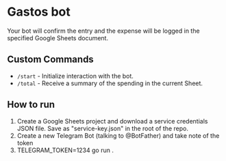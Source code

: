 # Gastos bot

Your bot will confirm the entry and the expense will be logged in the specified Google Sheets document.

## Custom Commands

- `/start` - Initialize interaction with the bot.
- `/total` - Receive a summary of the spending in the current Sheet.

## How to run

1. Create a Google Sheets project and download a service credentials JSON file. Save as "service-key.json" in the root of the repo.
2. Create a new Telegram Bot (talking to @BotFather) and take note of the token
3. TELEGRAM_TOKEN=1234 go run .
